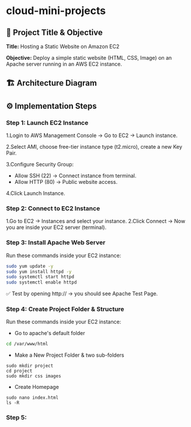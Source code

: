 # cloud-mini-projects

## 📌 Project Title & Objective

**Title:** Hosting a Static Website on Amazon EC2

**Objective:** Deploy a simple static website (HTML, CSS, Image) on an Apache server running in an AWS EC2 instance.


## 🏗️ Architecture Diagram






## ⚙️ Implementation Steps

### Step 1: Launch EC2 Instance

1.Login to AWS Management Console → Go to EC2 → Launch instance.

2.Select AMI, choose free-tier instance type (t2.micro), create a new Key Pair.

3.Configure Security Group:  
   - Allow SSH (22) → Connect instance from terminal.  
   - Allow HTTP (80) → Public website access.
     
4.Click Launch Instance.  


### Step 2: Connect to EC2 Instance

1.Go to EC2 → Instances and select your instance.
2.Click Connect → Now you are inside your EC2 server (terminal).

### Step 3: Install Apache Web Server 
Run these commands inside your EC2 instance:  

```bash
sudo yum update -y
sudo yum install httpd -y
sudo systemctl start httpd
sudo systemctl enable httpd
```
✅ Test by opening http://<Public-IP> → you should see Apache Test Page.

### Step 4: Create Project Folder & Structure

Run these commands inside your EC2 instance:  

- Go to apache's default folder
```bash
cd /var/www/html
```
- Make a New Project Folder & two sub-folders
```
sudo mkdir project
cd project
sudo mkdir css images
```
- Create Homepage
```
sudo nano index.html
ls -R
```
### Step 5: 
